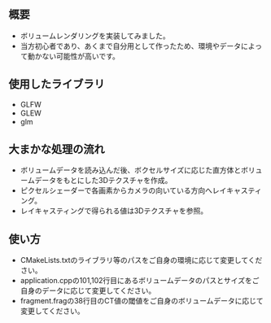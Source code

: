 ## 概要
- ボリュームレンダリングを実装してみました。
- 当方初心者であり、あくまで自分用として作ったため、環境やデータによって動かない可能性が高いです。

## 使用したライブラリ
- GLFW
- GLEW
- glm

## 大まかな処理の流れ
- ボリュームデータを読み込んだ後、ボクセルサイズに応じた直方体とボリュームデータをもとにした3Dテクスチャを作成。
- ピクセルシェーダーで各画素からカメラの向いている方向へレイキャスティング。
- レイキャスティングで得られる値は3Dテクスチャを参照。

## 使い方
- CMakeLists.txtのライブラリ等のパスをご自身の環境に応じて変更してください。
- application.cppの101,102行目にあるボリュームデータのパスとサイズをご自身のデータに応じて変更してください。
- fragment.fragの38行目のCT値の閾値をご自身のボリュームデータに応じて変更してください。
